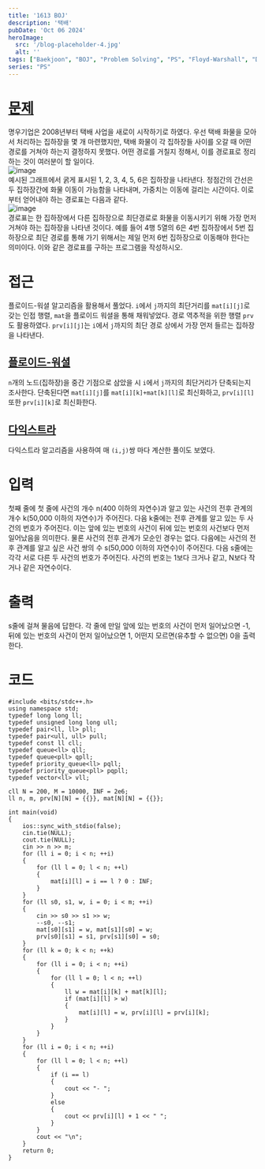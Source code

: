 ```yaml
---
title: '1613 BOJ'
description: '택배'
pubDate: 'Oct 06 2024'
heroImage: 
  src: '/blog-placeholder-4.jpg'
  alt: ''
tags: ["Baekjoon", "BOJ", "Problem Solving", "PS", "Floyd-Warshall", "Dijkstra"]
series: "PS"
---
```


# [문제](https://www.acmicpc.net/problem/1719)
명우기업은 2008년부터 택배 사업을 새로이 시작하기로 하였다. 우선 택배 화물을 모아서 처리하는 집하장을 몇 개 마련했지만, 택배 화물이 각 집하장들 사이를 오갈 때 어떤 경로를 거쳐야 하는지 결정하지 못했다. 어떤 경로를 거칠지 정해서, 이를 경로표로 정리하는 것이 여러분이 할 일이다.</br>
![image](https://github.com/user-attachments/assets/88982e63-d41a-4843-afe7-7e5d43a52982)</br>
예시된 그래프에서 굵게 표시된 1, 2, 3, 4, 5, 6은 집하장을 나타낸다. 정점간의 간선은 두 집하장간에 화물 이동이 가능함을 나타내며, 가중치는 이동에 걸리는 시간이다. 이로부터 얻어내야 하는 경로표는 다음과 같다.</br>
![image](https://github.com/user-attachments/assets/d46d84b1-234d-42b7-8e8c-068db0385b1a)</br>
경로표는 한 집하장에서 다른 집하장으로 최단경로로 화물을 이동시키기 위해 가장 먼저 거쳐야 하는 집하장을 나타낸 것이다. 예를 들어 4행 5열의 6은 4번 집하장에서 5번 집하장으로 최단 경로를 통해 가기 위해서는 제일 먼저 6번 집하장으로 이동해야 한다는 의미이다.
이와 같은 경로표를 구하는 프로그램을 작성하시오.

# 접근
플로이드-워셜 알고리즘을 활용해서 풀었다. `i`에서 `j`까지의 최단거리를 `mat[i][j]`로 갖는 인접 행렬, `mat`을 플로이드 워셜을 통해 채워넣었다. 경로 역추적을 위한 행렬 `prv`도 활용하였다. `prv[i][j]`는 `i`에서 `j`까지의 최단 경로 상에서 가장 먼저 들르는 집하장을 나타낸다.

## [플로이드-워셜](https://velog.io/@kimdukbae/%ED%94%8C%EB%A1%9C%EC%9D%B4%EB%93%9C-%EC%9B%8C%EC%85%9C-%EC%95%8C%EA%B3%A0%EB%A6%AC%EC%A6%98-Floyd-Warshall-Algorithm)
`n`개의 노드(집하장)을 중간 기점으로 삼았을 시 `i`에서 `j`까지의 최단거리가 단축되는지 조사한다. 단축된다면 `mat[i][j]`를 `mat[i][k]+mat[k][l]`로 최신화하고, `prv[i][l]` 또한 `prv[i][k]`로 최신화한다.
## [다익스트라](https://m.blog.naver.com/ndb796/221234424646)
다익스트라 알고리즘을 사용하여 매 `(i,j)`쌍 마다 계산한 풀이도 보였다.

# 입력
첫째 줄에 첫 줄에 사건의 개수 n(400 이하의 자연수)과 알고 있는 사건의 전후 관계의 개수 k(50,000 이하의 자연수)가 주어진다. 다음 k줄에는 전후 관계를 알고 있는 두 사건의 번호가 주어진다. 이는 앞에 있는 번호의 사건이 뒤에 있는 번호의 사건보다 먼저 일어났음을 의미한다. 물론 사건의 전후 관계가 모순인 경우는 없다. 다음에는 사건의 전후 관계를 알고 싶은 사건 쌍의 수 s(50,000 이하의 자연수)이 주어진다. 다음 s줄에는 각각 서로 다른 두 사건의 번호가 주어진다. 사건의 번호는 1보다 크거나 같고, N보다 작거나 같은 자연수이다.

# 출력
s줄에 걸쳐 물음에 답한다. 각 줄에 만일 앞에 있는 번호의 사건이 먼저 일어났으면 -1, 뒤에 있는 번호의 사건이 먼저 일어났으면 1, 어떤지 모르면(유추할 수 없으면) 0을 출력한다.

# 코드
```
#include <bits/stdc++.h>
using namespace std;
typedef long long ll;
typedef unsigned long long ull;
typedef pair<ll, ll> pll;
typedef pair<ull, ull> pull;
typedef const ll cll;
typedef queue<ll> qll;
typedef queue<pll> qpll;
typedef priority_queue<ll> pqll;
typedef priority_queue<pll> pqpll;
typedef vector<ll> vll;

cll N = 200, M = 10000, INF = 2e6;
ll n, m, prv[N][N] = {{}}, mat[N][N] = {{}};

int main(void)
{
    ios::sync_with_stdio(false);
    cin.tie(NULL);
    cout.tie(NULL);
    cin >> n >> m;
    for (ll i = 0; i < n; ++i)
    {
        for (ll l = 0; l < n; ++l)
        {
            mat[i][l] = i == l ? 0 : INF;
        }
    }
    for (ll s0, s1, w, i = 0; i < m; ++i)
    {
        cin >> s0 >> s1 >> w;
        --s0, --s1;
        mat[s0][s1] = w, mat[s1][s0] = w;
        prv[s0][s1] = s1, prv[s1][s0] = s0;
    }
    for (ll k = 0; k < n; ++k)
    {
        for (ll i = 0; i < n; ++i)
        {
            for (ll l = 0; l < n; ++l)
            {
                ll w = mat[i][k] + mat[k][l];
                if (mat[i][l] > w)
                {
                    mat[i][l] = w, prv[i][l] = prv[i][k];
                }
            }
        }
    }
    for (ll i = 0; i < n; ++i)
    {
        for (ll l = 0; l < n; ++l)
        {
            if (i == l)
            {
                cout << "- ";
            }
            else
            {
                cout << prv[i][l] + 1 << " ";
            }
        }
        cout << "\n";
    }
    return 0;
}
```
